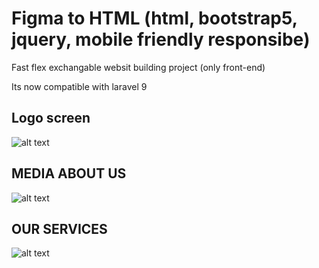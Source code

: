 # Figma to HTML (html, bootstrap5, jquery, mobile friendly responsibe)
Fast flex exchangable websit building project (only front-end)

Its now compatible with laravel 9
## Logo screen
![alt text](https://github.com/codefan1125/BNB-HotelService-Laravel/blob/main/Screenshot_1.png?raw=true)
## MEDIA ABOUT US
![alt text](https://github.com/codefan1125/BNB-HotelService-Laravel/blob/main/Screenshot_2.png?raw=true)
## OUR SERVICES
![alt text](https://github.com/codefan1125/BNB-HotelService-Laravel/blob/main/Screenshot_3.png?raw=true)
